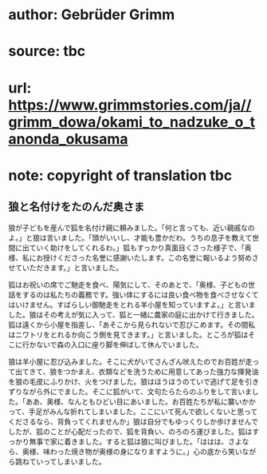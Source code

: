 # author: Gebrüder Grimm
# source: tbc
# url: https://www.grimmstories.com/ja//grimm_dowa/okami_to_nadzuke_o_tanonda_okusama
# note: copyright of translation tbc

## 狼と名付けをたのんだ奥さま 

狼が子どもを産んで狐を名付け親に頼みました。「何と言っても、近い親戚なのよ。」と狼は言いました。「頭がいいし、才能も豊かだわ。うちの息子を教えて世間に出ていく助けをしてくれるわ。」狐もすっかり真面目くさった様子で、「奥様、私にお授けくださった名誉に感謝いたします。この名誉に報いるよう努めさせていただきます。」と言いました。

狐はお祝いの席でご馳走を食べ、陽気にして、そのあとで、「奥様、子どもの世話をするのは私たちの義務です。強い体にするには良い食べ物を食べさせなくてはいけません。すばらしい御馳走をとれる羊小屋を知っていますよ。」と言いました。狼はその考えが気に入って、狐と一緒に農家の庭に出かけて行きました。狐は遠くから小屋を指差し、「あそこから見られないで忍びこめます。その間私はニワトリをとれるか向こう側を見てきます。」と言いました。ところが狐はそこに行かないで森の入口に座り脚を伸ばして休んでいました。

狼は羊小屋に忍び込みました。そこに犬がいてさんざん吠えたのでお百姓が走って出てきて、狼をつかまえ、衣類などを洗うために用意してあった強力な揮発油を狼の毛皮にふりかけ、火をつけました。狼はほうほうのていで逃げて足を引きずりながら外にでました。そこに狐がいて、文句たらたらのふりをして言いました。「ああ、奥様、なんともひどい目にあいました。お百姓たちが私に襲いかかって、手足がみんな折れてしまいました。ここにいて死んで欲しくないと思ってくださるなら、背負ってくれませんか」狼は自分でもゆっくりしか歩けませんでしたが、狐のことが心配だったので、狐を背負い、のろのろ運びました。狐はすっかり無事で家に着きました。すると狐は狼に叫びました。「ははは、さよなら、奥様、味わった焼き物が奥様の身になりますように。」心の底から笑いながら跳ねていってしまいました。
